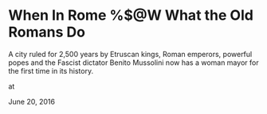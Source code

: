 # When In Rome %$@W What the Old Romans Do
A city ruled for 2,500 years by Etruscan kings, Roman emperors, powerful popes and the Fascist dictator Benito Mussolini now has a woman mayor for the first time in its history.









at

June 20, 2016















